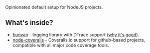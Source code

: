 Opinionated default setup for NodeJS projects.

## What's inside?

* [bunyan](https://github.com/trentm/node-bunyan) - logging library with DTrace support ([why it's good](https://github.com/trentm/node-bunyan#runtime-log-snooping-via-dtrace)).
* [node-coveralls](https://github.com/cainus/node-coveralls) - Coveralls.io support for github-based projects, compatible with all major code coverage tools.